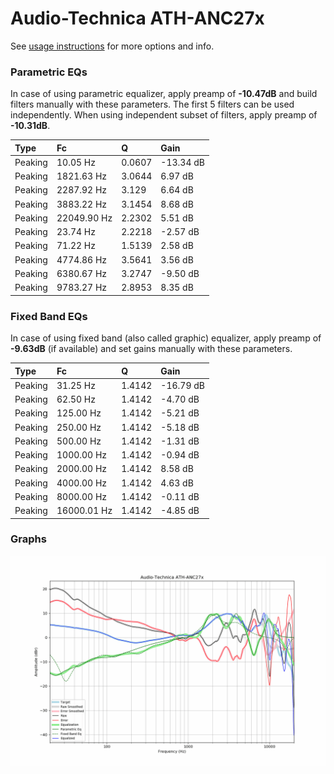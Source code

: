 # Audio-Technica ATH-ANC27x
See [usage instructions](https://github.com/jaakkopasanen/AutoEq#usage) for more options and info.

### Parametric EQs
In case of using parametric equalizer, apply preamp of **-10.47dB** and build filters manually
with these parameters. The first 5 filters can be used independently.
When using independent subset of filters, apply preamp of **-10.31dB**.

| Type    | Fc          |      Q | Gain      |
|:--------|:------------|:-------|:----------|
| Peaking | 10.05 Hz    | 0.0607 | -13.34 dB |
| Peaking | 1821.63 Hz  | 3.0644 | 6.97 dB   |
| Peaking | 2287.92 Hz  | 3.129  | 6.64 dB   |
| Peaking | 3883.22 Hz  | 3.1454 | 8.68 dB   |
| Peaking | 22049.90 Hz | 2.2302 | 5.51 dB   |
| Peaking | 23.74 Hz    | 2.2218 | -2.57 dB  |
| Peaking | 71.22 Hz    | 1.5139 | 2.58 dB   |
| Peaking | 4774.86 Hz  | 3.5641 | 3.56 dB   |
| Peaking | 6380.67 Hz  | 3.2747 | -9.50 dB  |
| Peaking | 9783.27 Hz  | 2.8953 | 8.35 dB   |

### Fixed Band EQs
In case of using fixed band (also called graphic) equalizer, apply preamp of **-9.63dB**
(if available) and set gains manually with these parameters.

| Type    | Fc          |      Q | Gain      |
|:--------|:------------|:-------|:----------|
| Peaking | 31.25 Hz    | 1.4142 | -16.79 dB |
| Peaking | 62.50 Hz    | 1.4142 | -4.70 dB  |
| Peaking | 125.00 Hz   | 1.4142 | -5.21 dB  |
| Peaking | 250.00 Hz   | 1.4142 | -5.18 dB  |
| Peaking | 500.00 Hz   | 1.4142 | -1.31 dB  |
| Peaking | 1000.00 Hz  | 1.4142 | -0.94 dB  |
| Peaking | 2000.00 Hz  | 1.4142 | 8.58 dB   |
| Peaking | 4000.00 Hz  | 1.4142 | 4.63 dB   |
| Peaking | 8000.00 Hz  | 1.4142 | -0.11 dB  |
| Peaking | 16000.01 Hz | 1.4142 | -4.85 dB  |

### Graphs
![](./Audio-Technica%20ATH-ANC27x.png)